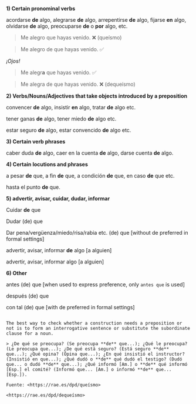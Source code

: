 **1) Certain pronominal verbs**

acordarse **de** algo, alegrarse **de** algo, arrepentirse **de** algo, fijarse **en** algo, olvidarse **de** algo, preocuparse **de** o **por** algo, etc.

> Me alegro que hayas venido. :x: (queísmo)

> Me alegro de que hayas venido. :white_check_mark:


*¡Ojos!*

> Me alegr**a** que hayas venido. :white_check_mark:

> Me alegra de que hayas venido. :x: (dequeísmo)


**2) Verbs/Nouns/Adjectives that take objects introduced by a preposition**

convencer **de** algo, insistir **en** algo, tratar **de** algo etc.

tener ganas **de** algo, tener miedo **de** algo etc.

estar seguro **de** algo, estar convencido **de** algo etc.


**3) Certain verb phrases**

caber duda **de** algo, caer en la cuenta **de** algo, darse cuenta **de** algo.


**4) Certain locutions and phrases**

a pesar **de** que, a fin **de** que, a condición **de** que, en caso **de** que etc.

hasta el punto **de** que.


**5) advertir, avisar, cuidar, dudar, informar**

Cuidar **de** que

Dudar (de) que

Dar pena/vergüenza/miedo/risa/rabia etc. (de) que [without de preferred in formal settings]


advertir, avisar, informar **de** algo [a alguien]

advertir, avisar, informar algo [a alguien]


**6) Other**

antes (de) que [when used to express preference, only `antes que` is used]

después (de) que

con tal (de) que [with de preferred in formal settings]

~~~~~~

The best way to check whether a construction needs a preposition or not is to form an interrogative sentence or substitute the subordinate clause for a noun.

> ¿De qué se preocupa? (Se preocupa **de** que...); ¿Qué le preocupa? (Le preocupa que...); ¿De qué está seguro? (Está seguro **de** que...); ¿Qué opina? (Opina que...); ¿En qué insistió el instructor? (Insistió en que...); ¿Qué dudó o **de** qué dudó el testigo? (Dudó que... o dudó **de** que...); ¿Qué informó [Am.] o **de** qué informó [Esp.] el comité? (Informó que... [Am.] o informó **de** que... [Esp.]).

Fuente: <https://rae.es/dpd/queísmo>

<https://rae.es/dpd/dequeísmo>
